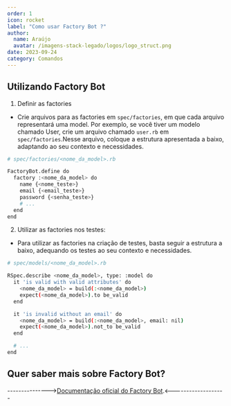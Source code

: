 ```yaml
---
order: 1
icon: rocket
label: "Como usar Factory Bot ?"
author:
  name: Araújo
  avatar: /imagens-stack-legado/logos/logo_struct.png
date: 2023-09-24
category: Comandos
---
```


## Utilizando Factory Bot 

1. Definir as factories

- Crie arquivos para as factories em `spec/factories`, em que cada arquivo representará uma model. Por exemplo, se você tiver um modelo chamado User, crie um arquivo chamado `user.rb` em `spec/factories`.Nesse arquivo, coloque a estrutura apresentada a baixo, adaptando ao seu contexto e necessidades.

```bash
# spec/factories/<nome_da_model>.rb

FactoryBot.define do
  factory :<nome_da_model> do
    name {<nome_teste>}
    email {<email_teste>}
    password {<senha_teste>}
    # ...
  end
end

```

2. Utilizar as factories nos testes:

- Para utilizar as factories na criação de testes, basta seguir a estrutura a baixo, adequando os testes ao seu contexto e necessidades.

```bash
# spec/models/<nome_da_model>.rb

RSpec.describe <nome_da_model>, type: :model do
  it 'is valid with valid attributes' do
    <nome_da_model> = build(:<nome_da_model>)
    expect(<nome_da_model>).to be_valid
  end

  it 'is invalid without an email' do
    <nome_da_model> = build(:<nome_da_model>, email: nil)
    expect(<nome_da_model>).not_to be_valid
  end

  # ...
end
```

## Quer saber mais sobre Factory Bot?

--------------->[Documentação oficial do Factory Bot](https://github.com/thoughtbot/factory_bot_rails).<-------------------